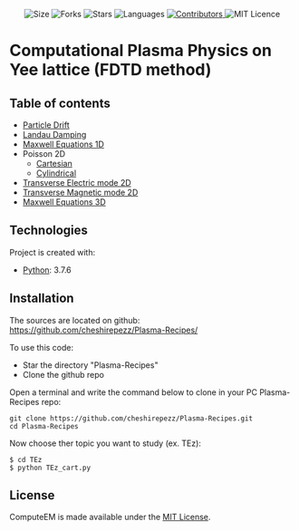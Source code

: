 <!-- Meta-Badges -->
</p>

<p align="center">
    <img alt="Size" src="https://img.shields.io/github/repo-size/cheshirepezz/Plasma-Recipes">
  </a>
  <img alt="Forks" src="https://img.shields.io/github/forks/cheshirepezz/Plasma-Recipes">
  </a>
  <img alt="Stars" src="https://img.shields.io/github/stars/cheshirepezz/Plasma-Recipes">
  </a>
  <img alt="Languages" src="https://img.shields.io/github/languages/count/cheshirepezz/Plasma-Recipes">
  </a>
  <a href="https://github.com/cheshirepezz/Plasma-Recipes/graphs/contributors">
    <img alt="Contributors" src="https://img.shields.io/github/contributors/cheshirepezz/Plasma-Recipes">
  </a>
  <img alt="MIT Licence" src="https://img.shields.io/github/license/cheshirepezz/Plasma-Recipes">
  </a>
  
</p>

# Computational Plasma Physics on Yee lattice (FDTD method)

## Table of contents
* [Particle Drift](https://github.com/cheshirepezz/Plasma-Recipes/tree/master/Drift)
* [Landau Damping](https://github.com/cheshirepezz/Plasma-Recipes/tree/master/Landau_Damping)
* [Maxwell Equations 1D](https://github.com/cheshirepezz/Plasma-Recipes/tree/master/Maxwell1D)
* Poisson 2D
  * [Cartesian](https://github.com/cheshirepezz/Plasma-Recipes/tree/master/Poisson2D/Cartesian)
  * [Cylindrical](https://github.com/cheshirepezz/Plasma-Recipes/tree/master/Poisson2D/Cylindrical)
* [Transverse Electric mode 2D](https://github.com/cheshirepezz/Plasma-Recipes/tree/master/TEz)
* [Transverse Magnetic mode 2D](https://github.com/cheshirepezz/Plasma-Recipes/tree/master/TMz)
* [Maxwell Equations 3D](https://github.com/cheshirepezz/Plasma-Recipes/tree/master/Maxwell3D)

## Technologies
Project is created with:
* [Python](https://www.python.org/): 3.7.6
	
## Installation

The sources are located on github: https://github.com/cheshirepezz/Plasma-Recipes/

To use this code:
* Star the directory "Plasma-Recipes" 
* Clone the github repo

Open a terminal and write the command below to clone in your PC Plasma-Recipes repo:

```
git clone https://github.com/cheshirepezz/Plasma-Recipes.git
cd Plasma-Recipes
```
Now choose ther topic you want to study (ex. TEz):

```
$ cd TEz
$ python TEz_cart.py
```
## License

ComputeEM is made available under the [MIT License](https://github.com/cheshirepezz/Plasma-Recipes/blob/master/LICENSE).
